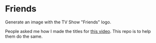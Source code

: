 # Friends

Generate an image with the TV Show "Friends" logo.

People asked me how I made the titles for [this video](https://youtu.be/u68N-hV5jr8). This repo is to help them do the same.
